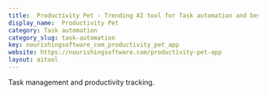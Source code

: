 ```yaml
---
title:  Productivity Pet - Trending AI tool for Task automation and best alternatives
display_name:  Productivity Pet
category: Task automation
category_slug: task-automation
key: nourishingsoftware_com_productivity_pet_app
website: https://nourishingsoftware.com/productivity-pet-app
layout: aitool
---
```


Task management and productivity tracking.
